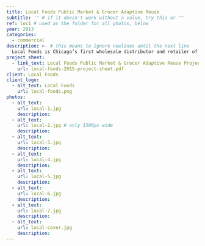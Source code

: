 ```yaml
---
title: Local Foods Public Market & Grocer Adaptive Reuse 
subtitle: '' # if it doesn't work without a value, try this or ""
ref: loc1 # used as the folder for all photos, below
year: 2013
categories:
  - commercial
description: >- # this means to ignore newlines until the next line
  Local Foods is Chicago’s first wholesale distributor and retailer of strictly local foods from Midwestern farms. The new 18,000 SF Willow Street facility includes 12,000 SF of back-of-house dry and cold storage, wholesale distribution, and food processing areas, as well as a market, cafe, butcher shop, and training center open to the public. WA was brought onto the project to provide permitting and construction administration assistance, design-build construction detailing, coordination of equipment, exterior facade and interior design consultation, and millwork design.
project_sheet:
  - link_text: Local Foods Public Market & Grocer Adaptive Reuse Project Sheet
    url: local-foods-2015-project-sheet.pdf
client: Local Foods
client_logo:
  - alt_text: Local Foods
    url: local-foods.png
photos:
  - alt_text:
    url: local-1.jpg
    description:
  - alt_text:
    url: local-2.jpg # only 1500px wide
    description:
  - alt_text:
    url: local-3.jpg
    description:
  - alt_text:
    url: local-4.jpg
    description:
  - alt_text:
    url: local-5.jpg
    description:
  - alt_text:
    url: local-6.jpg
    description:
  - alt_text:
    url: local-7.jpg
    description:
  - alt_text:
    url: local-cover.jpg
    description:
---
```

